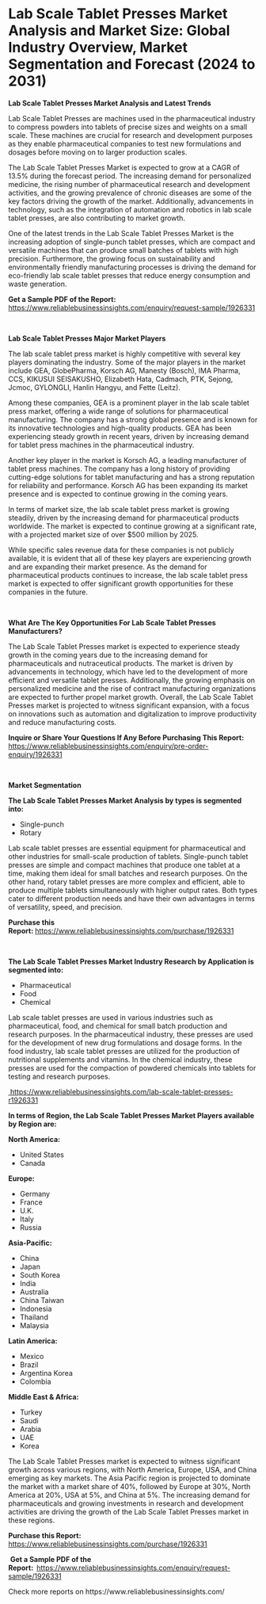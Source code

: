 <p><h1>Lab Scale Tablet Presses Market Analysis and Market Size: Global Industry Overview, Market Segmentation and Forecast (2024 to 2031)</h1></p><p><strong>Lab Scale Tablet Presses Market Analysis and Latest Trends</strong></p>
<p><p>Lab Scale Tablet Presses are machines used in the pharmaceutical industry to compress powders into tablets of precise sizes and weights on a small scale. These machines are crucial for research and development purposes as they enable pharmaceutical companies to test new formulations and dosages before moving on to larger production scales.</p><p>The Lab Scale Tablet Presses Market is expected to grow at a CAGR of 13.5% during the forecast period. The increasing demand for personalized medicine, the rising number of pharmaceutical research and development activities, and the growing prevalence of chronic diseases are some of the key factors driving the growth of the market. Additionally, advancements in technology, such as the integration of automation and robotics in lab scale tablet presses, are also contributing to market growth.</p><p>One of the latest trends in the Lab Scale Tablet Presses Market is the increasing adoption of single-punch tablet presses, which are compact and versatile machines that can produce small batches of tablets with high precision. Furthermore, the growing focus on sustainability and environmentally friendly manufacturing processes is driving the demand for eco-friendly lab scale tablet presses that reduce energy consumption and waste generation.</p></p>
<p><strong>Get a Sample PDF of the Report:&nbsp;</strong> <a href="https://www.reliablebusinessinsights.com/enquiry/request-sample/1926331">https://www.reliablebusinessinsights.com/enquiry/request-sample/1926331</a></p>
<p>&nbsp;</p>
<p><strong>Lab Scale Tablet Presses Major Market Players</strong></p>
<p><p>The lab scale tablet press market is highly competitive with several key players dominating the industry. Some of the major players in the market include GEA, GlobePharma, Korsch AG, Manesty (Bosch), IMA Pharma, CCS, KIKUSUI SEISAKUSHO, Elizabeth Hata, Cadmach, PTK, Sejong, Jcmoc, GYLONGLI, Hanlin Hangyu, and Fette (Leitz).</p><p>Among these companies, GEA is a prominent player in the lab scale tablet press market, offering a wide range of solutions for pharmaceutical manufacturing. The company has a strong global presence and is known for its innovative technologies and high-quality products. GEA has been experiencing steady growth in recent years, driven by increasing demand for tablet press machines in the pharmaceutical industry.</p><p>Another key player in the market is Korsch AG, a leading manufacturer of tablet press machines. The company has a long history of providing cutting-edge solutions for tablet manufacturing and has a strong reputation for reliability and performance. Korsch AG has been expanding its market presence and is expected to continue growing in the coming years.</p><p>In terms of market size, the lab scale tablet press market is growing steadily, driven by the increasing demand for pharmaceutical products worldwide. The market is expected to continue growing at a significant rate, with a projected market size of over $500 million by 2025.</p><p>While specific sales revenue data for these companies is not publicly available, it is evident that all of these key players are experiencing growth and are expanding their market presence. As the demand for pharmaceutical products continues to increase, the lab scale tablet press market is expected to offer significant growth opportunities for these companies in the future.</p></p>
<p>&nbsp;</p>
<p><strong>What Are The Key Opportunities For Lab Scale Tablet Presses Manufacturers?</strong></p>
<p><p>The Lab Scale Tablet Presses market is expected to experience steady growth in the coming years due to the increasing demand for pharmaceuticals and nutraceutical products. The market is driven by advancements in technology, which have led to the development of more efficient and versatile tablet presses. Additionally, the growing emphasis on personalized medicine and the rise of contract manufacturing organizations are expected to further propel market growth. Overall, the Lab Scale Tablet Presses market is projected to witness significant expansion, with a focus on innovations such as automation and digitalization to improve productivity and reduce manufacturing costs.</p></p>
<p><strong>Inquire or Share Your Questions If Any Before Purchasing This Report:</strong> <a href="https://www.reliablebusinessinsights.com/enquiry/pre-order-enquiry/1926331">https://www.reliablebusinessinsights.com/enquiry/pre-order-enquiry/1926331</a></p>
<p>&nbsp;</p>
<p><strong>Market Segmentation</strong></p>
<p><strong>The Lab Scale Tablet Presses Market Analysis by types is segmented into:</strong></p>
<p><ul><li>Single-punch</li><li>Rotary</li></ul></p>
<p><p>Lab scale tablet presses are essential equipment for pharmaceutical and other industries for small-scale production of tablets. Single-punch tablet presses are simple and compact machines that produce one tablet at a time, making them ideal for small batches and research purposes. On the other hand, rotary tablet presses are more complex and efficient, able to produce multiple tablets simultaneously with higher output rates. Both types cater to different production needs and have their own advantages in terms of versatility, speed, and precision.</p></p>
<p><strong>Purchase this Report:&nbsp;</strong><a href="https://www.reliablebusinessinsights.com/purchase/1926331">https://www.reliablebusinessinsights.com/purchase/1926331</a></p>
<p>&nbsp;</p>
<p><strong>The Lab Scale Tablet Presses Market Industry Research by Application is segmented into:</strong></p>
<p><ul><li>Pharmaceutical</li><li>Food</li><li>Chemical</li></ul></p>
<p><p>Lab scale tablet presses are used in various industries such as pharmaceutical, food, and chemical for small batch production and research purposes. In the pharmaceutical industry, these presses are used for the development of new drug formulations and dosage forms. In the food industry, lab scale tablet presses are utilized for the production of nutritional supplements and vitamins. In the chemical industry, these presses are used for the compaction of powdered chemicals into tablets for testing and research purposes.</p></p>
<p><a href="https://www.reliablebusinessinsights.com/lab-scale-tablet-presses-r1926331">&nbsp;https://www.reliablebusinessinsights.com/lab-scale-tablet-presses-r1926331</a></p>
<p><strong>In terms of Region, the Lab Scale Tablet Presses Market Players available by Region are:</strong></p>
<p>
    <p> <strong> North America: </strong>
        <ul>
            <li>United States</li>
            <li>Canada</li>
        </ul>
        </p> 
    <p> <strong> Europe: </strong>
        <ul>
            <li>Germany</li>
            <li>France</li>
            <li>U.K.</li>
            <li>Italy</li>
            <li>Russia</li>
        </ul>
        </p> 
    <p> <strong> Asia-Pacific: </strong>
        <ul>
            <li>China</li>
            <li>Japan</li>
            <li>South Korea</li>
            <li>India</li>
            <li>Australia</li>
            <li>China Taiwan</li>
            <li>Indonesia</li>
            <li>Thailand</li>
            <li>Malaysia</li>
        </ul>
        </p> 
    <p> <strong> Latin America: </strong>
        <ul>
            <li>Mexico</li>
            <li>Brazil</li>
            <li>Argentina Korea</li>
            <li>Colombia</li>
        </ul>
        </p> 
    <p> <strong> Middle East & Africa: </strong>
        <ul>
            <li>Turkey</li>
            <li>Saudi</li>
            <li>Arabia</li>
            <li>UAE</li>
            <li>Korea</li>
        </ul>
    </p>
    </p>
<p><p>The Lab Scale Tablet Presses market is expected to witness significant growth across various regions, with North America, Europe, USA, and China emerging as key markets. The Asia Pacific region is projected to dominate the market with a market share of 40%, followed by Europe at 30%, North America at 20%, USA at 5%, and China at 5%. The increasing demand for pharmaceuticals and growing investments in research and development activities are driving the growth of the Lab Scale Tablet Presses market in these regions.</p></p>
<p><strong>Purchase this Report: </strong><a href="https://www.reliablebusinessinsights.com/purchase/1926331">https://www.reliablebusinessinsights.com/purchase/1926331</a></p>
<p>&nbsp;<strong>Get a Sample PDF of the Report:&nbsp;&nbsp;</strong><a href="https://www.reliablebusinessinsights.com/enquiry/request-sample/1926331">https://www.reliablebusinessinsights.com/enquiry/request-sample/1926331</a></p>
<p><strong></strong></p>
<p>Check more reports on https://www.reliablebusinessinsights.com/</p>